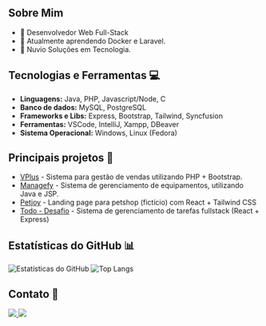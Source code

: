 ## Sobre Mim 
- 🚀 Desenvolvedor Web Full-Stack
- 🌱 Atualmente aprendendo Docker e Laravel.
- 💼 Nuvio Soluções em Tecnologia.

## Tecnologias e Ferramentas 💻
- **Linguagens:** Java, PHP, Javascript/Node, C
- **Banco de dados:** MySQL, PostgreSQL
- **Frameworks e Libs:** Express, Bootstrap, Tailwind, Syncfusion
- **Ferramentas:** VSCode, IntelliJ, Xampp, DBeaver
- **Sistema Operacional:** Windows, Linux (Fedora)

## Principais projetos 🚀
- [VPlus](https://github.com/alyssongab/vendaplus) - Sistema para gestão de vendas utilizando PHP + Bootstrap.
- [Managefy](https://github.com/alyssongab/managefy) - Sistema de gerenciamento de equipamentos, utilizando Java e JSP.
- [Petjoy](https://github.com/alyssongab/petjoy) - Landing page para petshop (fictício) com React + Tailwind CSS
- [Todo - Desafio](https://github.com/alyssongab/desafiotodo) - Sistema de gerenciamento de tarefas fullstack (React + Express)

## Estatísticas do GitHub 📊
![Estatísticas do GitHub](https://github-readme-stats.vercel.app/api?username=alyssongab&show_icons=true&theme=dark)
![Top Langs](https://github-readme-stats.vercel.app/api/top-langs/?username=alyssongab&layout=compact&langs_count=8&theme=dark)

## Contato 📩
<a href="mailto:alysson.gabriel61@gmail.com" target="_blank">
  <img src="https://img.shields.io/badge/Gmail-D14836?style=for-the-badge&logo=gmail&logoColor=white">
</a>
<a href="https://www.linkedin.com/in/alyssongab/" target="_blank">
  <img src="https://img.shields.io/badge/LinkedIn-0077B5?style=for-the-badge&logo=linkedin&logoColor=white">
</a>



